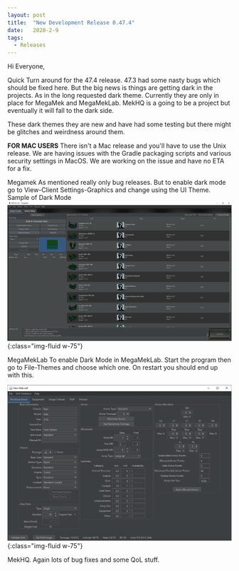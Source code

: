 ```yaml
---
layout: post
title:  "New Development Release 0.47.4"
date:   2020-2-9
tags:
  - Releases
---
```

Hi Everyone,

Quick Turn around for the 47.4 release. 47.3 had some nasty bugs which should be fixed here. But the big news is things are getting dark in the projects. As in the long requested dark theme. Currently they are only in place for MegaMek and MegaMekLab. MekHQ is a going to be a project but eventually it will fall to the dark side.

These dark themes they are new and have had some testing but there might be glitches and weirdness around them.

**FOR MAC USERS**
There isn't a Mac release and you'll have to use the Unix release. We are having issues with the Gradle packaging scripts and various security settings in MacOS.  We are working on the issue and have no ETA for a fix.

Megamek
As mentioned really only bug releases. But to enable dark mode go to View-Client Settings-Graphics and change using the UI Theme.
Sample of Dark Mode
![New Map GUI](/assets/images/screenshots/MMDarkMode.png){:class="img-fluid w-75"}

MegaMekLab
To enable Dark Mode in MegaMekLab. Start the program then go to File-Themes and choose which one. On restart you should end up with this.

![New Map GUI](/assets/images/screenshots/MMLDarkMode.png){:class="img-fluid w-75"}

MekHQ.
Again lots of bug fixes and some QoL stuff.
